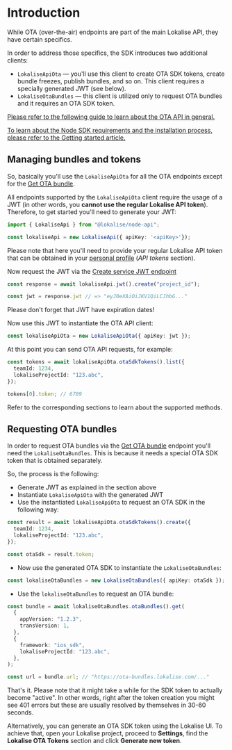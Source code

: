 # Introduction

While OTA (over-the-air) endpoints are part of the main Lokalise API, they have certain specifics.

In order to address those specifics, the SDK introduces two additional clients:

* `LokaliseApiOta` — you'll use this client to create OTA SDK tokens, create bundle freezes, publish bundles, and so on. This client requires a specially generated JWT (see below).
* `LokaliseOtaBundles` — this client is utilized only to request OTA bundles and it requires an OTA SDK token.

[Please refer to the following guide to learn about the OTA API in general.](https://developers.lokalise.com/reference/working-with-the-ota-api)

[To learn about the Node SDK requirements and the installation process, please refer to the Getting started article.](https://lokalise.github.io/node-lokalise-api/api/getting-started)

## Managing bundles and tokens

So, basically you'll use the `LokaliseApiOta` for all the OTA endpoints except for the [Get OTA bundle](https://developers.lokalise.com/reference/get-ota-bundle).

All endpoints supported by the `LokaliseApiOta` client require the usage of a JWT (in other words, you **cannot use the regular Lokalise API token**). Therefore, to get started you'll need to generate your JWT:

```ts
import { LokaliseApi } from "@lokalise/node-api";

const lokaliseApi = new LokaliseApi({ apiKey: '<apiKey>'});
```

Please note that here you'll need to provide your regular Lokalise API token that can be obtained in your [personal profile](https://lokalise.com/profile#apitokens) (*API tokens* section).

Now request the JWT via the [Create service JWT endpoint](https://developers.lokalise.com/reference/create-service-jwt)

```ts
const response = await lokaliseApi.jwt().create("project_id");

const jwt = response.jwt // => "eyJ0eXAiOiJKV1QiLCJhbG..."
```

Please don't forget that JWT have expiration dates!

Now use this JWT to instantiate the OTA API client:

```ts
const lokaliseApiOta = new LokaliseApiOta({ apiKey: jwt });
```

At this point you can send OTA API requests, for example:

```ts
const tokens = await lokaliseApiOta.otaSdkTokens().list({
  teamId: 1234,
  lokaliseProjectId: "123.abc",
});

tokens[0].token; // 6789
```

Refer to the corresponding sections to learn about the supported methods.

## Requesting OTA bundles

In order to request OTA bundles via the [Get OTA bundle](https://developers.lokalise.com/reference/get-ota-bundle) endpoint you'll need the `LokaliseOtaBundles`. This is because it needs a special OTA SDK token that is obtained separately.

So, the process is the following:

* Generate JWT as explained in the section above
* Instantiate `LokaliseApiOta` with the generated JWT
* Use the instantiated `LokaliseApiOta` to request an OTA SDK in the following way:

```ts
const result = await lokaliseApiOta.otaSdkTokens().create({
  teamId: 1234,
  lokaliseProjectId: "123.abc",
});

const otaSdk = result.token;
```

* Now use the generated OTA SDK to instantiate the `LokaliseOtaBundles`:

```ts
const lokaliseOtaBundles = new LokaliseOtaBundles({ apiKey: otaSdk });
```

* Use the `lokaliseOtaBundles` to request an OTA bundle:

```ts
const bundle = await lokaliseOtaBundles.otaBundles().get(
  {
    appVersion: "1.2.3",
    transVersion: 1,
  },
  {
    framework: "ios_sdk",
    lokaliseProjectId: "123.abc",
  },
);

const url = bundle.url; // "https://ota-bundles.lokalise.com/..."
```

That's it. Please note that it might take a while for the SDK token to actually become "active". In other words, right after the token creation you might see 401 errors but these are usually resolved by themselves in 30-60 seconds.

Alternatively, you can generate an OTA SDK token using the Lokalise UI. To achieve that, open your Lokalise project, proceed to **Settings**, find the **Lokalise OTA Tokens** section and click **Generate new token**.